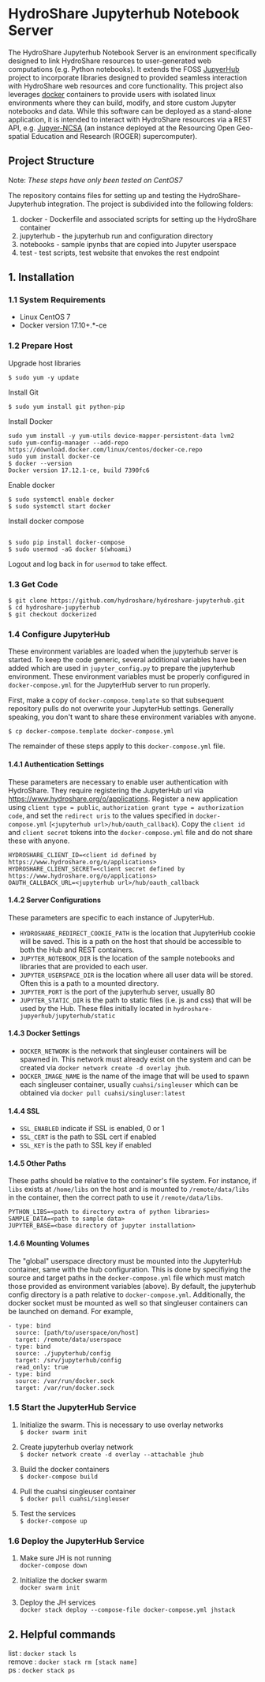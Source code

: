 # HydroShare Jupyterhub Notebook Server

The HydroShare Jupyterhub Notebook Server is an environment specifically designed to link HydroShare resources to user-generated web computations (e.g. Python notebooks). It extends the FOSS [JupyerHub](https://github.com/jupyterhub/jupyterhub) project to incorporate libraries designed to provided seamless interaction with HydroShare web resources and core functionality.  This project also leverages [docker](https://www.docker.com/) containers to provide users with isolated linux environments where they can build, modify, and store custom Jupyter notebooks and data.  While this software can be deployed as a stand-alone application, it is intended to interact with HydroShare resources via a REST API, e.g. [Jupyer-NCSA](https://www.hydroshare.org/resource/80d9f3b4bc914628a2d1df4ebebcc3fd/) (an instance deployed at the Resourcing Open Geo-spatial Education and Research (ROGER) supercomputer).


## Project Structure  
Note: *These steps have only been tested on CentOS7*  

The repository contains files for setting up and testing the HydroShare-Jupyterhub integration.  The project is subdivided into the following folders:

1. docker - Dockerfile and associated scripts for setting up the HydroShare container
2. jupyterhub - the jupyterhub run and configuration directory
3. notebooks - sample ipynbs that are copied into Jupyter userspace
4. test - test scripts, test website that envokes the rest endpoint


## 1. Installation 

### 1.1 System Requirements  

- Linux CentOS 7
- Docker version 17.10+.*-ce

### 1.2 Prepare Host

Upgrade host libraries

```
$ sudo yum -y update
```

Install Git 

```
$ sudo yum install git python-pip
```

Install Docker

```
sudo yum install -y yum-utils device-mapper-persistent-data lvm2
sudo yum-config-manager --add-repo https://download.docker.com/linux/centos/docker-ce.repo
sudo yum install docker-ce
$ docker --version
Docker version 17.12.1-ce, build 7390fc6
```

Enable docker

```
$ sudo systemctl enable docker
$ sudo systemctl start docker
```

Install docker compose

```

$ sudo pip install docker-compose
$ sudo usermod -aG docker $(whoami)
```

Logout and log back in for `usermod` to take effect.

### 1.3 Get Code

```
$ git clone https://github.com/hydroshare/hydroshare-jupyterhub.git
$ cd hydroshare-jupyterhub
$ git checkout dockerized
```

### 1.4 Configure JupyterHub  
These environment variables are loaded when the jupyterhub server is started.  To keep the code generic, several additional variables have been added which are used in `jupyter_config.py` to prepare the jupyterhub environment.   These environment variables must be properly configured in `docker-compose.yml` for the JupyterHub server to run properly.

First, make a copy of `docker-compose.template` so that subsequent repository pulls do not overwrite your JupyterHub settings.  Generally speaking, you don't want to share these environment variables with anyone.

```
$ cp docker-compose.template docker-compose.yml
```

The remainder of these steps apply to this `docker-compose.yml` file.

#### 1.4.1 Authentication Settings
These parameters are necessary to enable user authentication with HydroShare.  They require registering the JupyterHub url via https://www.hydroshare.org/o/applications.  Register a new application using `client type = public`, `authorization grant type = authorization code`, and set the `redirect uris` to the values specified in `docker-compose.yml` (`<jupyterhub url>/hub/oauth_callback`).  Copy the `client id` and `client secret` tokens into the `docker-compose.yml` file and do not share these with anyone. 

```
HYDROSHARE_CLIENT_ID=<client id defined by https://www.hydroshare.org/o/applications>
HYDROSHARE_CLIENT_SECRET=<client secret defined by https://www.hydroshare.org/o/applications>
OAUTH_CALLBACK_URL=<jupyterhub url>/hub/oauth_callback
```

#### 1.4.2 Server Configurations
These parameters are specific to each instance of JupyterHub.


- `HYDROSHARE_REDIRECT_COOKIE_PATH` is the location that JupyterHub cookie will be saved.  This is a path on the host that should be accessible to both the Hub and REST containers.  
- `JUPYTER_NOTEBOOK_DIR` is the location of the sample notebooks and libraries that are provided to each user.  
- `JUPYTER_USERSPACE_DIR` is the location where all user data will be stored. Often this is a path to a mounted directory.
- `JUPYTER_PORT` is the port of the jupyterhub server, usually 80
- `JUPYTER_STATIC_DIR` is the path to static files (i.e. js and css) that will be used by the Hub.  These files initially located in `hydroshare-jupyerhub/jupyterhub/static`


#### 1.4.3 Docker Settings            


- `DOCKER_NETWORK` is the network that singleuser containers will be spawned in.  This network must already exist on the system and can be created via `docker network create -d overlay jhub`.  
- `DOCKER_IMAGE_NAME` is the name of the image that will be used to spawn each singleuser container, usually `cuahsi/singleuser` which can be obtained via `docker pull cuahsi/singluser:latest` 

   
#### 1.4.4 SSL            


- `SSL_ENABLED` indicate if SSL is enabled, 0 or 1  
- `SSL_CERT` is the path to SSL cert if enabled
- `SSL_KEY` is the path to SSL key if enabled


#### 1.4.5 Other Paths

These paths should be relative to the container's file system.  For instance, if `libs` exists at `/home/libs` on the host and is mounted to `/remote/data/libs` in the container, then the correct path to use it `/remote/data/libs`.  
```
PYTHON_LIBS=<path to directory extra of python libraries>
SAMPLE_DATA=<path to sample data>
JUPYTER_BASE=<base directory of jupyter installation>
```

#### 1.4.6 Mounting Volumes

The "global" userspace directory must be mounted into the JupyterHub container, same with the hub configuration.  This is done by specifiying the source and target paths in the `docker-compose.yml` file which must match those provided as environment variables (above).  By default, the jupyterhub config directory is a path relative to `docker-compose.yml`. Additionally, the docker socket must be mounted as well so that singleuser containers can be launched on demand.  For example, 

```
- type: bind
  source: [path/to/userspace/on/host]
  target: /remote/data/userspace
- type: bind
  source: ./jupyterhub/config
  target: /srv/jupyterhub/config
  read_only: true
- type: bind
  source: /var/run/docker.sock
  target: /var/run/docker.sock
```

### 1.5 Start the JupyterHub Service

1. Initialize the swarm.  This is necessary to use overlay networks  
   `$ docker swarm init`

2. Create jupyterhub overlay network  
   `$ docker network create -d overlay --attachable jhub`

3. Build the docker containers  
   `$ docker-compose build`

4. Pull the cuahsi singleuser container  
    `$ docker pull cuahsi/singleuser` 

5. Test the services  
   `$ docker-compose up`


### 1.6 Deploy the JupyterHub Service

1. Make sure JH is not running  
   `docker-compose down`  
 
2. Initialize the docker swarm  
   `docker swarm init`  

3. Deploy the JH services  
   `docker stack deploy --compose-file docker-compose.yml jhstack`  

## 2. Helpful commands  

   list   : `docker stack ls`  
   remove : `docker stack rm [stack name]`  
   ps     : `docker stack ps`  
